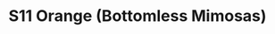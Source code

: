 ---
title: S11 Orange (Bottomless Mimosas)
permalink: "/teams/s11-orange"
members:
- Brian Sparrow - Captain
- Kyle McKinney - QB
- Jay Anderson
- Cody Barry
- Denis Cairney
- Jake Carson
- Greg Cline
- Kendrick Daniel
- JP Hooth
- Patrick Mabray
- Baxter O'Brien
- John Slone
- Jeff Watters
teamid: 929
name: S11 Orange
color: Bottomless Mimosas
division: ''
---
